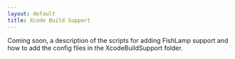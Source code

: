 ```yaml
---
layout: default
title: Xcode Build Support
---
```



Coming soon, a description of the scripts for adding FishLamp support and how to add the config files in the XcodeBuildSupport folder.

